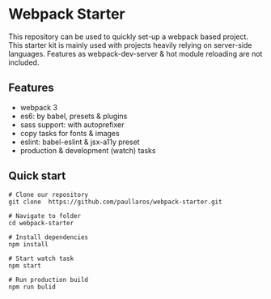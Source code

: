 # Webpack Starter

This repository can be used to quickly set-up a webpack based project. This starter kit is mainly used with projects heavily relying on server-side languages. Features as webpack-dev-server & hot module reloading are not included.

## Features

- webpack 3
- es6: by babel, presets & plugins
- sass support: with autoprefixer
- copy tasks for fonts & images
- eslint: babel-eslint & jsx-a11y preset
- production & development (watch) tasks

## Quick start

```shell
# Clone our repository
git clone  https://github.com/paullaros/webpack-starter.git

# Navigate to folder
cd webpack-starter

# Install dependencies
npm install

# Start watch task
npm start

# Run production build
npm run bulid
```
